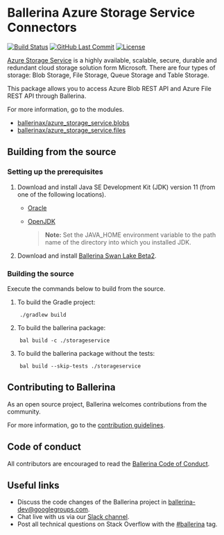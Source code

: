 Ballerina Azure Storage Service Connectors
==========================================

[![Build Status](https://github.com/ballerina-platform/module-ballerinax-azure-storage-service/workflows/CI/badge.svg)](https://github.com/ballerina-platform/module-ballerinax-azure-storage-service/actions?query=workflow%3ACI)
[![GitHub Last Commit](https://img.shields.io/github/last-commit/ballerina-platform/module-ballerinax-azure-storage-service.svg)](https://github.com/ballerina-platform/module-ballerinax-azure-storage-service/commits/master)
[![License](https://img.shields.io/badge/License-Apache%202.0-blue.svg)](https://opensource.org/licenses/Apache-2.0)

[Azure Storage Service](https://docs.microsoft.com/en-us/azure/storage/common/storage-introduction) is a highly 
available, scalable, secure, durable and redundant cloud storage solution form Microsoft. There are four types of 
storage: Blob Storage, File Storage, Queue Storage and Table Storage.

This package allows you to access Azure Blob REST API and Azure File REST API through Ballerina.

For more information, go to the modules.
 - [ballerinax/azure_storage_service.blobs](storageservice/modules/blobs/Module.md)
 - [ballerinax/azure_storage_service.files](storageservice/modules/files/Module.md)

## Building from the source

### Setting up the prerequisites

1. Download and install Java SE Development Kit (JDK) version 11 (from one of the following locations).

   * [Oracle](https://www.oracle.com/java/technologies/javase-jdk11-downloads.html)

   * [OpenJDK](https://adoptopenjdk.net/)

        > **Note:** Set the JAVA_HOME environment variable to the path name of the directory into which you installed JDK.

2. Download and install [Ballerina Swan Lake Beta2](https://ballerina.io/). 

### Building the source

Execute the commands below to build from the source.

1. To build the Gradle project:
```shell script
    ./gradlew build
```

2. To build the ballerina package:
```shell script
    bal build -c ./storageservice
```

3. To build the ballerina package without the tests:
```shell script
    bal build --skip-tests ./storageservice
```

## Contributing to Ballerina
As an open source project, Ballerina welcomes contributions from the community. 

For more information, go to the [contribution guidelines](https://github.com/ballerina-platform/ballerina-lang/blob/master/CONTRIBUTING.md).

## Code of conduct
All contributors are encouraged to read the [Ballerina Code of Conduct](https://ballerina.io/code-of-conduct).

## Useful links
* Discuss the code changes of the Ballerina project in [ballerina-dev@googlegroups.com](mailto:ballerina-dev@googlegroups.com).
* Chat live with us via our [Slack channel](https://ballerina.io/community/slack/).
* Post all technical questions on Stack Overflow with the [#ballerina](https://stackoverflow.com/questions/tagged/ballerina) tag.
